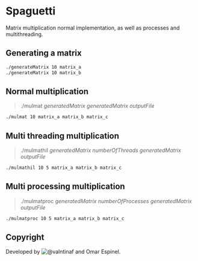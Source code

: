 # Spaguetti

Matrix multiplication normal implementation, as well as processes and multithreading.

## Generating a matrix
```bash
./generateMatrix 10 matrix_a
./generateMatrix 10 matrix_b
```

## Normal multiplication

> ./mulmat _generatedMatrix_ _generatedMatrix_ _outputFile_ 

```bash
./mulmat 10 matrix_a matrix_b matrix_c
```

## Multi threading multiplication

> ./mulmathil _generatedMatrix_ _numberOfThreads_ _generatedMatrix_ _outputFile_ 

```bash
./mulmathil 10 5 matrix_a matrix_b matrix_c
```

## Multi processing multiplication

> ./mulmatproc _generatedMatrix_ _numberOfProcesses_ _generatedMatrix_ _outputFile_ 

```bash
./mulmatproc 10 5 matrix_a matrix_b matrix_c
```

## Copyright
Developed by ![@valntinaf](https://github.com/valntinaf) and Omar Espinel.
